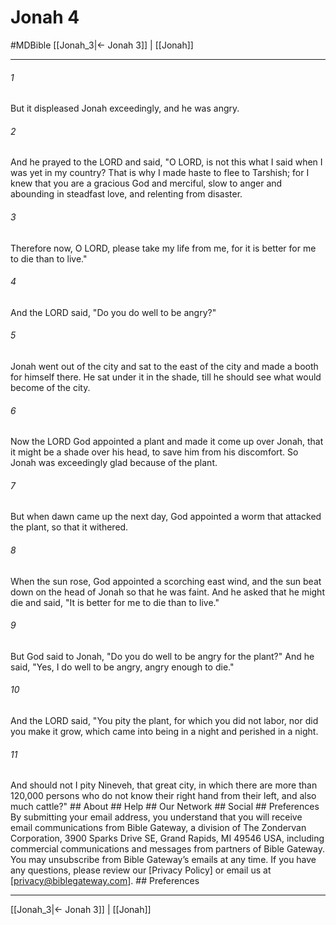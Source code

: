 # Jonah 4
#MDBible
[[Jonah_3|← Jonah 3]] | [[Jonah]]

***


###### 1 
But it displeased Jonah exceedingly, and he was angry. 

###### 2 
And he prayed to the LORD and said, "O LORD, is not this what I said when I was yet in my country? That is why I made haste to flee to Tarshish; for I knew that you are a gracious God and merciful, slow to anger and abounding in steadfast love, and relenting from disaster. 

###### 3 
Therefore now, O LORD, please take my life from me, for it is better for me to die than to live." 

###### 4 
And the LORD said, "Do you do well to be angry?" 

###### 5 
Jonah went out of the city and sat to the east of the city and made a booth for himself there. He sat under it in the shade, till he should see what would become of the city. 

###### 6 
Now the LORD God appointed a plant and made it come up over Jonah, that it might be a shade over his head, to save him from his discomfort. So Jonah was exceedingly glad because of the plant. 

###### 7 
But when dawn came up the next day, God appointed a worm that attacked the plant, so that it withered. 

###### 8 
When the sun rose, God appointed a scorching east wind, and the sun beat down on the head of Jonah so that he was faint. And he asked that he might die and said, "It is better for me to die than to live." 

###### 9 
But God said to Jonah, "Do you do well to be angry for the plant?" And he said, "Yes, I do well to be angry, angry enough to die." 

###### 10 
And the LORD said, "You pity the plant, for which you did not labor, nor did you make it grow, which came into being in a night and perished in a night. 

###### 11 
And should not I pity Nineveh, that great city, in which there are more than 120,000 persons who do not know their right hand from their left, and also much cattle?" ## About ## Help ## Our Network ## Social ## Preferences By submitting your email address, you understand that you will receive email communications from Bible Gateway, a division of The Zondervan Corporation, 3900 Sparks Drive SE, Grand Rapids, MI 49546 USA, including commercial communications and messages from partners of Bible Gateway. You may unsubscribe from Bible Gateway&rsquo;s emails at any time. If you have any questions, please review our [Privacy Policy] or email us at [privacy@biblegateway.com]. ## Preferences

***

[[Jonah_3|← Jonah 3]] | [[Jonah]]
